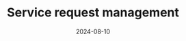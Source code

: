 ---
date: 2024-08-10
title: Service request management
description: Learn how to design effective change management processes and apply ITIL thinking to drive organizational value.
image: "https://res.cloudinary.com/daog6scxm/image/upload/v1723107292/cms/ticketing-system/ticketing_systems_blog_post_v2_ylncwt.png"
images: 
- https://res.cloudinary.com/daog6scxm/image/upload/v1723107292/cms/ticketing-system/ticketing_systems_blog_post_v2_ylncwt.png
draft: false
type: resources/glossary
layout: single
menus:
  main:
    name: Change management
    identifier: changeManagement
---